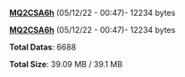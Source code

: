 [**MQ2CSA6h**](/data/MQ2CSA6h.txt) (05/12/22 - 00:47)- 12234 bytes

[**MQ2CSA6h**](/data/MQ2CSA6h.txt) (05/12/22 - 00:47)- 12234 bytes

**Total Datas**: 6688

**Total Size**: 39.09 MB / 39.1 MB